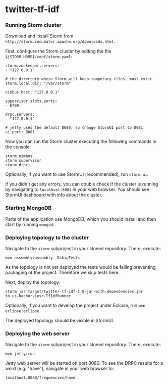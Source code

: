twitter-tf-idf
==============

### Running Storm cluster

Download and install Storm from `http://storm.incubator.apache.org/downloads.html`.

First, configure the Storm cluster by editing the file `${STORM_HOME}/conf/storm.yaml`:

	storm.zookeeper.servers:
	- "127.0.0.1"

	# the directory where Storm will keep temporary files, must exist
	storm.local.dir: "/var/storm"

	nimbus.host: "127.0.0.1"

	supervisor.slots.ports:
	- 6700

	drpc.servers:
	- "127.0.0.1"

	# jetty uses the default 8080, so change StormUI port to 8081
	ui.port: 8081

Now you can run the Storm cluster executing the following commands in the console:

    storm nimbus
    storm supervisor
    storm drpc
    
Optionally, if you want to use StormUI (recommended), run `storm ui`.

If you didn't get any errors, you can double check if the cluster is running by navigating to `localhost:8081` in your web browser. You should see StormUI dashboard with info about the cluster.

### Starting MongoDB

Parts of the application use MongoDB, which you should install and then start by running `mongod`.

### Deploying topology to the cluster

Navigate to the `storm` subproject in your cloned repository. There, execute:

    mvn assembly:assembly -DskipTests
    
As the topology is not yet deployed the tests would be failing preventing packaging of the project. Therefore we skip tests here.

Next, deploy the topology:

    storm jar target/twitter-tf-idf-1.0-jar-with-dependencies.jar to.us.bachor.iosr.TfIdfRunner
    
Optionally, if you want to develop the project under Eclipse, run `mvn eclipse:eclipse`.

The deployed topology should be visible in StormUI.

### Deploying the web server

Navigate to the `storm` subproject in your cloned repository. There, execute:

    mvn jetty:run
    
Jetty web server will be started on port 8080. To see the DRPC results for a word (e.g. "have"), navigate in your web browser to:

    localhost:8080/frequencies/have
   

